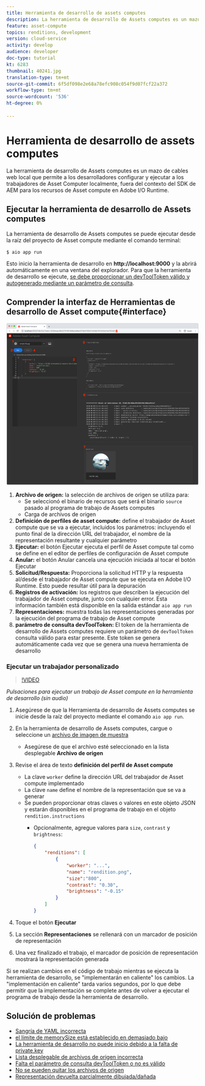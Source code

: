 ```yaml
---
title: Herramienta de desarrollo de assets computes
description: La herramienta de desarrollo de Assets computes es un mazo de cables web local que permite a los desarrolladores configurar y ejecutar a los trabajadores de Asset Computer localmente, fuera del contexto del SDK de AEM para los recursos de Asset compute en Adobe I/O Runtime.
feature: asset-compute
topics: renditions, development
version: cloud-service
activity: develop
audience: developer
doc-type: tutorial
kt: 6283
thumbnail: 40241.jpg
translation-type: tm+mt
source-git-commit: 6f5df098e2e68a78efc908c054f9d07fcf22a372
workflow-type: tm+mt
source-wordcount: '536'
ht-degree: 0%

---
```



# Herramienta de desarrollo de assets computes

La herramienta de desarrollo de Assets computes es un mazo de cables web local que permite a los desarrolladores configurar y ejecutar a los trabajadores de Asset Computer localmente, fuera del contexto del SDK de AEM para los recursos de Asset compute en Adobe I/O Runtime.

## Ejecutar la herramienta de desarrollo de Assets computes

La herramienta de desarrollo de Assets computes se puede ejecutar desde la raíz del proyecto de Asset compute mediante el comando terminal:

```
$ aio app run
```

Esto inicio la herramienta de desarrollo en __http://localhost:9000__ y la abrirá automáticamente en una ventana del explorador. Para que la herramienta de desarrollo se ejecute, [se debe proporcionar un devToolToken válido y autogenerado mediante un parámetro de consulta](#troubleshooting__devtooltoken).

## Comprender la interfaz de Herramientas de desarrollo de Asset compute{#interface}

![Herramienta de desarrollo de assets computes](./assets/development-tool/asset-compute-dev-tool.png)

1. __Archivo de origen:__ la selección de archivos de origen se utiliza para:
   + Se seleccionó el binario de recursos que será el binario `source` pasado al programa de trabajo de Assets computes
   + Carga de archivos de origen
1. __Definición de perfiles de asset compute:__ define el trabajador de Asset compute que se va a ejecutar, incluidos los parámetros: incluyendo el punto final de la dirección URL del trabajador, el nombre de la representación resultante y cualquier parámetro
1. __Ejecutar:__ el botón Ejecutar ejecuta el perfil de Asset compute tal como se define en el editor de perfiles de configuración de Asset compute
1. __Anular:__ el botón Anular cancela una ejecución iniciada al tocar el botón Ejecutar
1. __Solicitud/Respuesta:__ Proporciona la solicitud HTTP y la respuesta al/desde el trabajador de Asset compute que se ejecuta en Adobe I/O Runtime. Esto puede resultar útil para la depuración
1. __Registros de activación:__ los registros que describen la ejecución del trabajador de Asset compute, junto con cualquier error. Esta información también está disponible en la salida estándar `aio app run`
1. __Representaciones:__ muestra todas las representaciones generadas por la ejecución del programa de trabajo de Asset compute
1. __parámetro de consulta devToolToken:__ El token de la herramienta de desarrollo de Assets computes requiere un parámetro de  `devToolToken` consulta válido para estar presente. Este token se genera automáticamente cada vez que se genera una nueva herramienta de desarrollo

### Ejecutar un trabajador personalizado

>[!VIDEO](https://video.tv.adobe.com/v/40241?quality=12&learn=on)

_Pulsaciones para ejecutar un trabajo de Asset compute en la herramienta de desarrollo (sin audio)_

1. Asegúrese de que la Herramienta de desarrollo de Assets computes se inicie desde la raíz del proyecto mediante el comando `aio app run`.
1. En la herramienta de desarrollo de Assets computes, cargue o seleccione un [archivo de imagen de muestra](../assets/samples/sample-file.jpg)
   + Asegúrese de que el archivo esté seleccionado en la lista desplegable __Archivo de origen__
1. Revise el área de texto __definición del perfil de Asset compute__
   + La clave `worker` define la dirección URL del trabajador de Asset compute implementado
   + La clave `name` define el nombre de la representación que se va a generar
   + Se pueden proporcionar otras claves o valores en este objeto JSON y estarán disponibles en el programa de trabajo en el objeto `rendition.instructions`
      + Opcionalmente, agregue valores para `size`, `contrast` y `brightness`:

         ```json
         {
             "renditions": [
                 {
                     "worker": "...",
                     "name": "rendition.png",
                     "size":"800",
                     "contrast": "0.30",
                     "brightness": "-0.15"
                 }
             ]
         }
         ```

1. Toque el botón __Ejecutar__
1. La sección __Representaciones__ se rellenará con un marcador de posición de representación
1. Una vez finalizado el trabajo, el marcador de posición de representación mostrará la representación generada

Si se realizan cambios en el código de trabajo mientras se ejecuta la herramienta de desarrollo, se &quot;implementarán en caliente&quot; los cambios. La &quot;implementación en caliente&quot; tarda varios segundos, por lo que debe permitir que la implementación se complete antes de volver a ejecutar el programa de trabajo desde la herramienta de desarrollo.

## Solución de problemas

+ [Sangría de YAML incorrecta](../troubleshooting.md#incorrect-yaml-indentation)
+ [el límite de memorySize está establecido en demasiado bajo](../troubleshooting.md#memorysize-limit-is-set-too-low)
+ [La herramienta de desarrollo no puede inicio debido a la falta de private.key](../troubleshooting.md#missing-private-key)
+ [Lista desplegable de archivos de origen incorrecta](../troubleshooting.md#source-files-dropdown-incorrect)
+ [Falta el parámetro de consulta devToolToken o no es válido](../troubleshooting.md#missing-or-invalid-devtooltoken-query-parameter)
+ [No se pueden quitar los archivos de origen](../troubleshooting.md#unable-to-remove-source-files)
+ [Representación devuelta parcialmente dibujada/dañada](../troubleshooting.md#rendition-returned-partially-drawn-or-corrupt)
